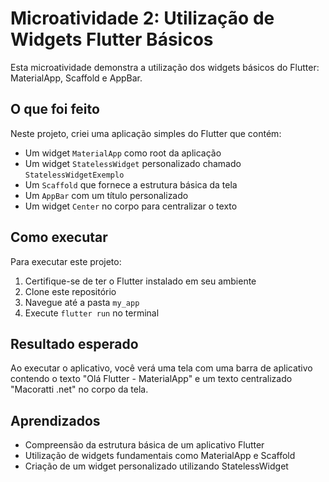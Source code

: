 # Microatividade 2: Utilização de Widgets Flutter Básicos

Esta microatividade demonstra a utilização dos widgets básicos do Flutter: MaterialApp, Scaffold e AppBar.

## O que foi feito

Neste projeto, criei uma aplicação simples do Flutter que contém:

- Um widget `MaterialApp` como root da aplicação
- Um widget `StatelessWidget` personalizado chamado `StatelessWidgetExemplo`
- Um `Scaffold` que fornece a estrutura básica da tela
- Um `AppBar` com um título personalizado
- Um widget `Center` no corpo para centralizar o texto

## Como executar

Para executar este projeto:

1. Certifique-se de ter o Flutter instalado em seu ambiente
2. Clone este repositório
3. Navegue até a pasta `my_app`
4. Execute `flutter run` no terminal

## Resultado esperado

Ao executar o aplicativo, você verá uma tela com uma barra de aplicativo contendo o texto "Olá Flutter - MaterialApp" e um texto centralizado "Macoratti .net" no corpo da tela.

## Aprendizados

- Compreensão da estrutura básica de um aplicativo Flutter
- Utilização de widgets fundamentais como MaterialApp e Scaffold
- Criação de um widget personalizado utilizando StatelessWidget 